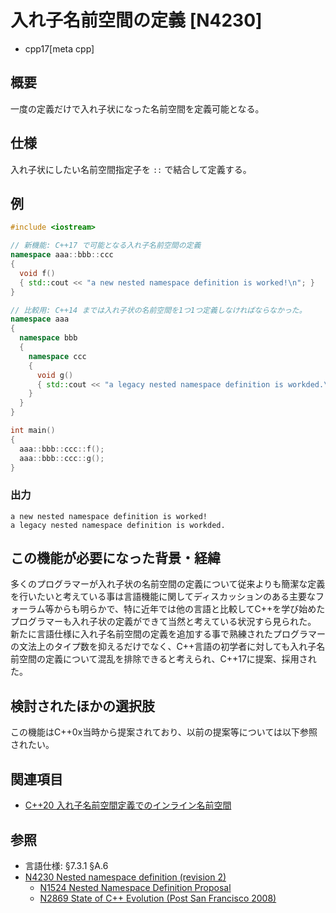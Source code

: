 # 入れ子名前空間の定義 [N4230]
* cpp17[meta cpp]

## 概要
一度の定義だけで入れ子状になった名前空間を定義可能となる。

## 仕様

入れ子状にしたい名前空間指定子を `::` で結合して定義する。

## 例
```cpp example
#include <iostream>

// 新機能: C++17 で可能となる入れ子名前空間の定義
namespace aaa::bbb::ccc
{
  void f()
  { std::cout << "a new nested namespace definition is worked!\n"; }
}

// 比較用: C++14 までは入れ子状の名前空間を1つ1つ定義しなければならなかった。
namespace aaa
{
  namespace bbb
  {
    namespace ccc
    {
      void g()
      { std::cout << "a legacy nested namespace definition is workded.\n"; }
    }
  }
}

int main()
{
  aaa::bbb::ccc::f();
  aaa::bbb::ccc::g();
}
```

### 出力
```
a new nested namespace definition is worked!
a legacy nested namespace definition is workded.
```

## この機能が必要になった背景・経緯
多くのプログラマーが入れ子状の名前空間の定義について従来よりも簡潔な定義を行いたいと考えている事は言語機能に関してディスカッションのある主要なフォーラム等からも明らかで、特に近年では他の言語と比較してC++を学び始めたプログラマーも入れ子状の定義ができて当然と考えている状況すら見られた。
新たに言語仕様に入れ子名前空間の定義を追加する事で熟練されたプログラマーの文法上のタイプ数を抑えるだけでなく、C++言語の初学者に対しても入れ子名前空間の定義について混乱を排除できると考えられ、C++17に提案、採用された。

## 検討されたほかの選択肢
この機能はC++0x当時から提案されており、以前の提案等については以下参照されたい。


## 関連項目
- [C++20 入れ子名前空間定義でのインライン名前空間](/lang/cpp20/nested_inline_mamespaces.md)


## 参照
- 言語仕様: §7.3.1 §A.6
- [N4230 Nested namespace definition (revision 2)](http://www.open-std.org/jtc1/sc22/wg21/docs/papers/2014/n4230.html)
    - [N1524 Nested Namespace Definition Proposal](http://www.open-std.org/jtc1/sc22/wg21/docs/papers/2003/n1524.htm)
    - [N2869 State of C++ Evolution (Post San Francisco 2008)](http://www.open-std.org/jtc1/sc22/wg21/docs/papers/2009/n2869.html)
